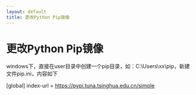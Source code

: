 ```yaml
---
layout: default
title: 更改Python Pip镜像
---
```

# 更改Python Pip镜像

windows下，直接在user目录中创建一个pip目录，如：C:\Users\xx\pip，新建文件pip.ini，内容如下
 
 [global]
 index-url = https://pypi.tuna.tsinghua.edu.cn/simple
 